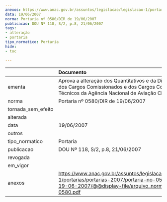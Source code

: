 ```yaml
---
anexos: https://www.anac.gov.br/assuntos/legislacao/legislacao-1/portarias/portarias-2007/portaria-no-0580-dir-de-19-06-2007/@@display-file/arquivo_norma/PA2007-0580.pdf
data: 19/06/2007
norma: Portaria nº 0580/DIR de 19/06/2007
publicacao: DOU Nº 118, S/2, p.8, 21/06/2007
tags:
- alteração
- portaria
tipo_normatico: Portaria
hide: 
- toc 
 
---
```


|                    | Documento                                                                                                                                                         |
|:-------------------|:------------------------------------------------------------------------------------------------------------------------------------------------------------------|
| ementa             | Aprova a alteração dos Quantitativos e da Distribuição dos Cargos Comissionados e dos Cargos Comissionados Técnicos da Agência Nacional de Aviação Civil - ANAC.  |
| norma              | Portaria nº 0580/DIR de 19/06/2007                                                                                                                                |
| tornada_sem_efeito |                                                                                                                                                                   |
| alterada           |                                                                                                                                                                   |
| data               | 19/06/2007                                                                                                                                                        |
| outros             |                                                                                                                                                                   |
| tipo_normatico     | Portaria                                                                                                                                                          |
| publicacao         | DOU Nº 118, S/2, p.8, 21/06/2007                                                                                                                                  |
| revogada           |                                                                                                                                                                   |
| em_vigor           |                                                                                                                                                                   |
| anexos             | https://www.anac.gov.br/assuntos/legislacao/legislacao-1/portarias/portarias-2007/portaria-no-0580-dir-de-19-06-2007/@@display-file/arquivo_norma/PA2007-0580.pdf |